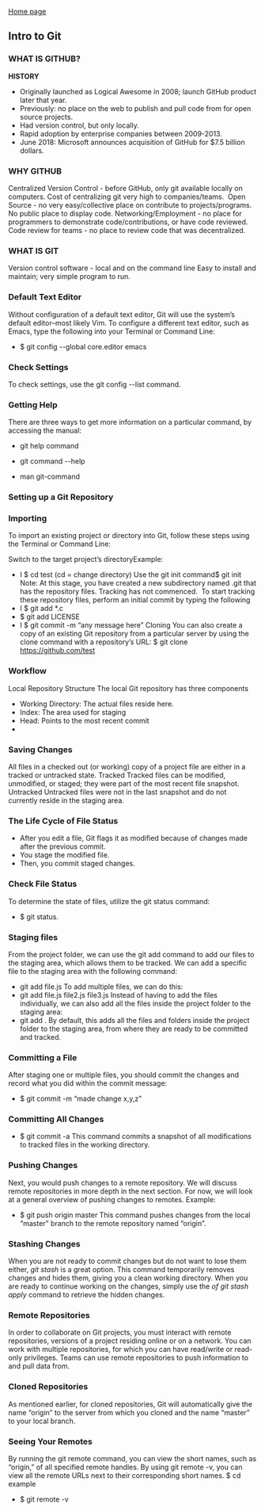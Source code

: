 [Home page](https://cfjalos.github.io/cfJalos.github.io-reading-notes-/)

## Intro to Git ##

### WHAT IS GITHUB? ###

**HISTORY**

* Originally launched as Logical Awesome in 2008; launch GitHub product later that year.
* Previously: no place on the web to publish and pull code from for open source projects.
* Had version control, but only locally.
* Rapid adoption by enterprise companies between 2009-2013. 
* June 2018: Microsoft announces acquisition of GitHub for $7.5 billion dollars. 


### WHY GITHUB ###

Centralized Version Control - before GitHub, only git available locally on computers. Cost of centralizing git very high to companies/teams. 
Open Source - no very easy/collective place on contribute to projects/programs. No public place to display code.
Networking/Employment - no place for programmers to demonstrate code/contributions, or have code reviewed.
Code review for teams - no place to review code that was decentralized. 


### WHAT IS GIT ###

Version control software - local and on the command line
Easy to install and maintain; very simple program to run.

### Default Text Editor ###
Without configuration of a default text editor, Git will use the system’s default editor–most likely Vim. To configure a different text editor, such as Emacs, type the following into your Terminal or Command Line:
* $ git config --global core.editor emacs


### Check Settings ###
To check settings, use the git config --list command.

### Getting Help ###
There are three ways to get more information on a particular command, by accessing the manual:
* git help command

* git command --help

* man git-command

### Setting up a Git Repository ###

### Importing ###
To import an existing project or directory into Git, follow these steps using the Terminal or Command Line:

Switch to the target project’s directoryExample:
* I $ cd test (cd = change directory)
Use the git init command$ git init Note: At this stage, you have created a new subdirectory named .git that has the repository files. Tracking has not commenced. 
To start tracking these repository files, perform an initial commit by typing the following
* I $ git add *.c
* $ git add LICENSE
* I $ git commit -m “any message here”
Cloning
You can also create a copy of an existing Git repository from a particular server by using the clone command with a repository’s URL:
$ git clone https://github.com/test

### Workflow ###

Local Repository Structure
The local Git repository has three components
* Working Directory: The actual files reside here.
* Index: The area used for staging
* Head: Points to the most recent commit
* 
### Saving Changes ###
All files in a checked out (or working) copy of a project file are either in a tracked or untracked state.
Tracked
Tracked files can be modified, unmodified, or staged; they were part of the most recent file snapshot.
Untracked
Untracked files were not in the last snapshot and do not currently reside in the staging area.

### The Life Cycle of File Status ###
* After you edit a file, Git flags it as modified because of changes made after the previous commit.
* You stage the modified file.
* Then, you commit staged changes.

### Check File Status ###

To determine the state of files, utilize the git status command:
* $ git status.

### Staging files ###
From the project folder, we can use the git add command to add our files to the staging area, which allows them to be tracked.
We can add a specific file to the staging area with the following command:
* git add file.js
To add multiple files, we can do this:
* git add file.js file2.js file3.js
Instead of having to add the files individually, we can also add all the files inside the project folder to the staging area:
* git add .
By default, this adds all the files and folders inside the project folder to the staging area, from where they are ready to be committed and tracked.

### Committing a File ###
After staging one or multiple files, you should commit the changes and record what you did within the commit message:
* $ git commit -m “made change x,y,z”

### Committing All Changes ###
* $ git commit -a
This command commits a snapshot of all modifications to tracked files in the working directory.

### Pushing Changes ###
Next, you would push changes to a remote repository. We will discuss remote repositories in more depth in the next section. For now, we will look at a general overview of pushing changes to remotes.
Example:
* $ git push origin master
This command pushes changes from the local “master” branch to the remote repository named “origin”.

### Stashing Changes ###
When you are not ready to commit changes but do not want to lose them either, *git stash* is a great option. This command temporarily removes changes and hides them, giving you a clean working directory. When you are ready to continue working on the changes, simply use the *of git stash apply* command to retrieve the hidden changes.

### Remote Repositories ###
In order to collaborate on Git projects, you must interact with remote repositories, versions of a project residing online or on a network. You can work with multiple repositories, for which you can have read/write or read-only privileges. Teams can use remote repositories to push information to and pull data from.

### Cloned Repositories ###
As mentioned earlier, for cloned repositories, Git will automatically give the name “origin” to the server from which you cloned and the name “master” to your local branch.

### Seeing Your Remotes ###
By running the git remote command, you can view the short names, such as “origin,” of all specified remote handles.
By using git remote -v, you can view all the remote URLs next to their corresponding short names.
$ cd example

* $ git remote -v

